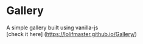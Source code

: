 # Gallery
A simple gallery built using vanilla-js <br/>
[check it here] (https://lolifmaster.github.io/Gallery/)
